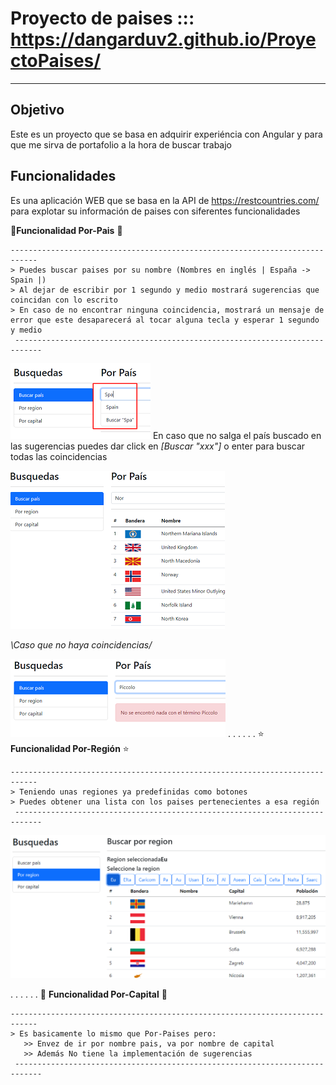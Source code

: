 # Proyecto de paises ::: https://dangarduv2.github.io/ProyectoPaises/

----------------------------------------------------------------
## Objetivo
Este es un proyecto que se basa en adquirir experiéncia con Angular
y para que me sirva de portafolio a la hora de buscar trabajo

## Funcionalidades
Es una aplicación WEB que se basa en la API de https://restcountries.com/ para explotar 
su información de paises con siferentes funcionalidades

:rocket:**Funcionalidad Por-Pais** :rocket:

    ---------------------------------------------------------------------------- 
    > Puedes buscar paises por su nombre (Nombres en inglés | España -> Spain |)
    > Al dejar de escribir por 1 segundo y medio mostrará sugerencias que coincidan con lo escrito
    > En caso de no encontrar ninguna coincidencia, mostrará un mensaje de error que este desaparecerá al tocar alguna tecla y esperar 1 segundo y medio
     ---------------------------------------------------------------------------- 

![Imagen1](/src/assets/Imagen1.png)
En caso que no salga el país buscado en las sugerencias puedes dar click en *[Buscar "xxx"]* o enter para buscar todas las coincidencias

![Imagen2](/src/assets/Imagen2.png)

*\Caso que no haya coincidencias/*

![Imagen4](/src/assets/Imagen4.png)
.
.
.
.
.
.
:star: **Funcionalidad Por-Región** :star:

    ---------------------------------------------------------------------------- 
    > Teniendo unas regiones ya predefinidas como botones
    > Puedes obtener una lista con los paises pertenecientes a esa región
     ---------------------------------------------------------------------------- 
![Imagen3](src/assets/Imagen3.png)

.
.
.
.
.
.
:stars: **Funcionalidad Por-Capital** :stars:

    ---------------------------------------------------------------------------- 
    > Es basicamente lo mismo que Por-Paises pero:
       >> Envez de ir por nombre pais, va por nombre de capital
       >> Además No tiene la implementación de sugerencias
     ---------------------------------------------------------------------------- 
